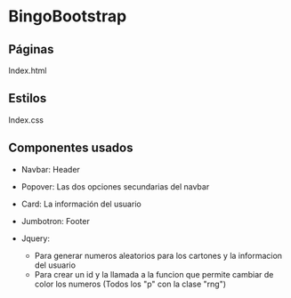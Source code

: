 # BingoBootstrap

## Páginas

Index.html

## Estilos

Index.css

## Componentes usados

- Navbar: Header

- Popover: Las dos opciones secundarias del navbar

- Card: La información del usuario

- Jumbotron: Footer

- Jquery:
  - Para generar numeros aleatorios para los cartones y la informacion del usuario
  - Para crear un id y la llamada a la funcion que permite cambiar de color los numeros (Todos los "p" con la clase "rng") 
